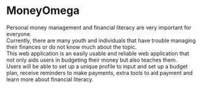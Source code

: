 # MoneyOmega
 Personal money management and financial literacy are very important for everyone. <br>
 Currently, there are many youth and individuals that have trouble managing their finances or do not know much about the topic. <br>
 This web application is an easily usable and reliable web application that not only aids users in budgeting their money but also teaches them. <br>
 Users will be able to set up a unique profile to input and set up a budget plan, receive reminders to make payments, extra tools to aid payment and learn more about financial literacy. 
